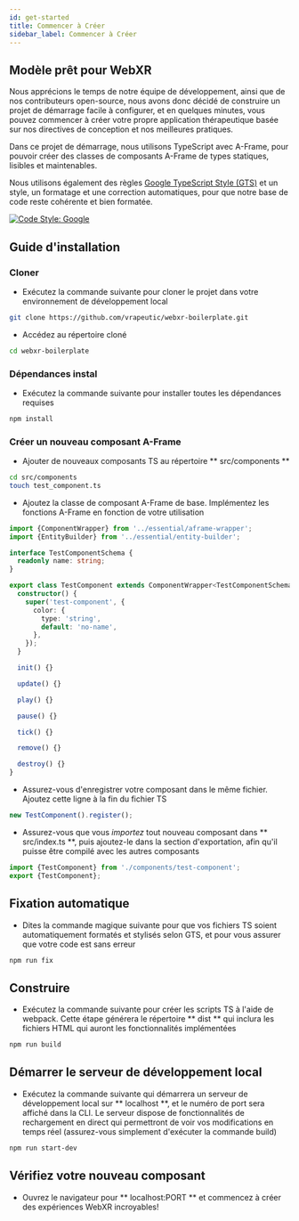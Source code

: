 ```yaml
---
id: get-started
title: Commencer à Créer
sidebar_label: Commencer à Créer
---
```


## Modèle prêt pour WebXR

Nous apprécions le temps de notre équipe de développement, ainsi que de nos contributeurs open-source, nous avons donc décidé de construire un projet de démarrage facile à configurer, et en quelques minutes, vous pouvez commencer à créer votre propre application thérapeutique basée sur nos directives de conception et nos meilleures pratiques.

Dans ce projet de démarrage, nous utilisons TypeScript avec A-Frame, pour pouvoir créer des classes de composants A-Frame de types statiques, lisibles et maintenables.

Nous utilisons également des règles [Google TypeScript Style (GTS)](https://github.com/google/gts) et un style, un formatage et une correction automatiques, pour que notre base de code reste cohérente et bien formatée.

[![Code Style: Google](https://img.shields.io/badge/code%20style-google-blueviolet.svg)](https://github.com/google/gts)

## Guide d'installation

### Cloner

- Exécutez la commande suivante pour cloner le projet dans votre environnement de développement local

```bash
git clone https://github.com/vrapeutic/webxr-boilerplate.git
```

- Accédez au répertoire cloné

```bash
cd webxr-boilerplate
``` 

### Dépendances instal

- Exécutez la commande suivante pour installer toutes les dépendances requises

```bash
npm install
```

### Créer un nouveau composant A-Frame

- Ajouter de nouveaux composants TS au répertoire ** src/components **

```bash
cd src/components
touch test_component.ts
```

- Ajoutez la classe de composant A-Frame de base. Implémentez les fonctions A-Frame en fonction de votre utilisation

```typescript title="src/components/test_component.ts"
import {ComponentWrapper} from '../essential/aframe-wrapper';
import {EntityBuilder} from '../essential/entity-builder';

interface TestComponentSchema {
  readonly name: string;
}

export class TestComponent extends ComponentWrapper<TestComponentSchema> {
  constructor() {
    super('test-component', {
      color: {
        type: 'string',
        default: 'no-name',
      },
    });
  }

  init() {}

  update() {}

  play() {}

  pause() {}

  tick() {}

  remove() {}

  destroy() {}
}
```

- Assurez-vous d'enregistrer votre composant dans le même fichier. Ajoutez cette ligne à la fin du fichier TS

```typescript title="src/components/test_component.ts"
new TestComponent().register();
```

- Assurez-vous que vous *importez* tout nouveau composant dans ** src/index.ts **, puis ajoutez-le dans la section d'exportation, afin qu'il puisse être compilé avec les autres composants

```typescript title="src/index.ts"
import {TestComponent} from './components/test-component';
export {TestComponent};
```
## Fixation automatique

- Dites la commande magique suivante pour que vos fichiers TS soient automatiquement formatés et stylisés selon GTS, et pour vous assurer que votre code est sans erreur

```bash
npm run fix
```

## Construire

- Exécutez la commande suivante pour créer les scripts TS à l'aide de webpack. Cette étape générera le répertoire ** dist ** qui inclura les fichiers HTML qui auront les fonctionnalités implémentées

```bash
npm run build
```

## Démarrer le serveur de développement local

- Exécutez la commande suivante qui démarrera un serveur de développement local sur ** localhost **, et le numéro de port sera affiché dans la CLI. Le serveur dispose de fonctionnalités de rechargement en direct qui permettront de voir vos modifications en temps réel (assurez-vous simplement d'exécuter la commande build)

```bash
npm run start-dev
```

## Vérifiez votre nouveau composant

- Ouvrez le navigateur pour ** localhost:PORT ** et commencez à créer des expériences WebXR incroyables!